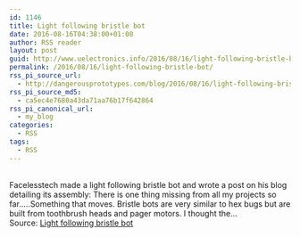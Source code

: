 ```yaml
---
id: 1146
title: Light following bristle bot
date: 2016-08-16T04:38:00+01:00
author: RSS reader
layout: post
guid: http://www.uelectronics.info/2016/08/16/light-following-bristle-bot/
permalink: /2016/08/16/light-following-bristle-bot/
rss_pi_source_url:
  - http://dangerousprototypes.com/blog/2016/08/16/light-following-bristle-bot/
rss_pi_source_md5:
  - ca5ec4e7680a43da71aa76b17f642864
rss_pi_canonical_url:
  - my_blog
categories:
  - RSS
tags:
  - RSS
---
```

&#013;  
Facelesstech made a light following bristle bot and wrote a post on his blog detailing its assembly: There is one thing missing from all my projects so far…..Something that moves. Bristle bots are very similar to hex bugs but are built from toothbrush heads and pager motors. I thought the…&#013;  
Source: <a href="http://dangerousprototypes.com/blog/2016/08/16/light-following-bristle-bot/" target="_blank">Light following bristle bot</a>